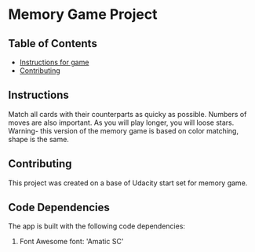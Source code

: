 # Memory Game Project

## Table of Contents

* [Instructions for game](#instructions)
* [Contributing](#contributing)

## Instructions

Match all cards with their counterparts as quicky as possible. Numbers of moves are also important. As you will play longer, you will loose stars. 
Warning- this version of the memory game is based on color matching, shape is the same. 

## Contributing

This project was created on a base of Udacity start set for memory game.

## Code Dependencies

The app is built with the following code dependencies:

1. Font Awesome
  font: 'Amatic SC'

